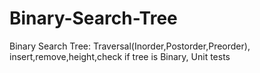 # Binary-Search-Tree
Binary Search Tree: Traversal(Inorder,Postorder,Preorder), insert,remove,height,check if tree is Binary, Unit tests
